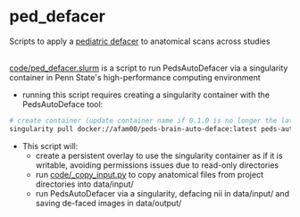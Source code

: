 # ped_defacer
Scripts to apply a [pediatric defacer](https://github.com/d3b-center/pediatric-auto-defacer-public) to anatomical scans across studies

\
[code/ped_defacer.slurm](code/ped_defacer.slurm) is a script to run PedsAutoDefacer via a singularity container in Penn State's high-performance computing environment
  - running this script requires creating a singularity container with the PedsAutoDeface tool:
  ```bash
  # create container (update container name if 0.1.0 is no longer the latest version)
  singularity pull docker://afam00/peds-brain-auto-deface:latest peds-auto-deface-0.1.0.simg
  ```
  - This script will:
    -   create a persistent overlay to use the singularity container as if it is writable, avoiding permissions issues due to read-only directories
    -   run [code/_copy_input.py](code/_copy_input.py) to copy anatomical files from project directories into data/input/
    -   run PedsAutoDefacer via a singularity, defacing nii in data/input/ and saving de-faced images in data/output/
